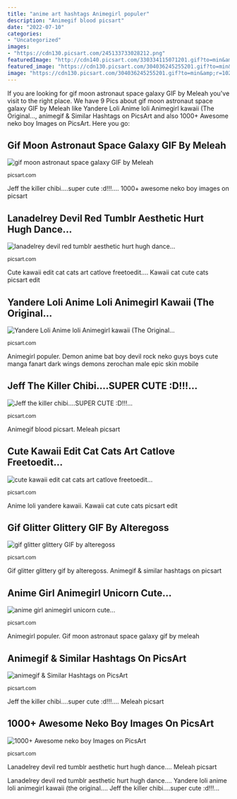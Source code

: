 ```yaml
---
title: "anime art hashtags Animegirl populer"
description: "Animegif blood picsart"
date: "2022-07-10"
categories:
- "Uncategorized"
images:
- "https://cdn130.picsart.com/245133733028212.png"
featuredImage: "http://cdn140.picsart.com/330334115071201.gif?to=min&amp;r=1024"
featured_image: "https://cdn130.picsart.com/304036245255201.gif?to=min&amp;r=1024"
image: "https://cdn130.picsart.com/304036245255201.gif?to=min&amp;r=1024"
---
```


If you are looking for gif moon astronaut space galaxy GIF by Meleah you've visit to the right place. We have 9 Pics about gif moon astronaut space galaxy GIF by Meleah like Yandere Loli Anime loli Animegirl kawaii (The Original..., animegif &amp; Similar Hashtags on PicsArt and also 1000+ Awesome neko boy Images on PicsArt. Here you go:

## Gif Moon Astronaut Space Galaxy GIF By Meleah

![gif moon astronaut space galaxy GIF by Meleah](https://cdn130.picsart.com/304036245255201.gif?to=min&amp;r=1024 "Animegif &amp; similar hashtags on picsart")

<small>picsart.com</small>

Jeff the killer chibi....super cute :d!!!.... 1000+ awesome neko boy images on picsart

## Lanadelrey Devil Red Tumblr Aesthetic Hurt Hugh Dance...

![lanadelrey devil red tumblr aesthetic hurt hugh dance...](https://cdn130.picsart.com/245133733028212.png "Animegif blood picsart")

<small>picsart.com</small>

Cute kawaii edit cat cats art catlove freetoedit.... Kawaii cat cute cats picsart edit

## Yandere Loli Anime Loli Animegirl Kawaii (The Original...

![Yandere Loli Anime loli Animegirl kawaii (The Original...](http://cdn53.picsart.com/181510793000202.jpg "Jeff the killer chibi....super cute :d!!!...")

<small>picsart.com</small>

Animegirl populer. Demon anime bat boy devil rock neko guys boys cute manga fanart dark wings demons zerochan male epic skin mobile

## Jeff The Killer Chibi....SUPER CUTE :D!!!...

![Jeff the killer chibi....SUPER CUTE :D!!!...](https://cdn7.picsart.com/7691617557.jpeg "Lanadelrey picsart escritos cdn130 freeuse pinclipart linktr")

<small>picsart.com</small>

Animegif blood picsart. Meleah picsart

## Cute Kawaii Edit Cat Cats Art Catlove Freetoedit...

![cute kawaii edit cat cats art catlove freetoedit...](https://cdn130.picsart.com/259358246021212.png "Lanadelrey devil red tumblr aesthetic hurt hugh dance...")

<small>picsart.com</small>

Anime loli yandere kawaii. Kawaii cat cute cats picsart edit

## Gif Glitter Glittery GIF By Alteregoss

![gif glitter glittery GIF by alteregoss](http://cdn140.picsart.com/330334115071201.gif?to=min&amp;r=1024 "Animegirl populer")

<small>picsart.com</small>

Gif glitter glittery gif by alteregoss. Animegif &amp; similar hashtags on picsart

## Anime Girl Animegirl Unicorn Cute...

![anime girl animegirl unicorn cute...](https://cdn131.picsart.com/260281866001212.png "Gif moon astronaut space galaxy gif by meleah")

<small>picsart.com</small>

Animegirl populer. Gif moon astronaut space galaxy gif by meleah

## Animegif &amp; Similar Hashtags On PicsArt

![animegif &amp; Similar Hashtags on PicsArt](https://cdn140.picsart.com/310532131039201.gif?to=crop&amp;r=256 "Anime girl animegirl unicorn cute...")

<small>picsart.com</small>

Jeff the killer chibi....super cute :d!!!.... Meleah picsart

## 1000+ Awesome Neko Boy Images On PicsArt

![1000+ Awesome neko boy Images on PicsArt](https://cdn140.picsart.com/247432443005202.jpg?r240x240 "Background glitter edit glittery text aesthetic pink sky picsart")

<small>picsart.com</small>

Lanadelrey devil red tumblr aesthetic hurt hugh dance.... Meleah picsart

Lanadelrey devil red tumblr aesthetic hurt hugh dance.... Yandere loli anime loli animegirl kawaii (the original.... Jeff the killer chibi....super cute :d!!!...
